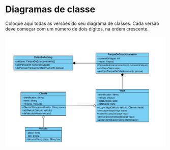# Diagramas de classe
Coloque aqui todas as versões do seu diagrama de classes. Cada versão deve começar com um número de dois dígitos, na ordem crescente.

![Verção 1](../img/diagramaDeClasses.jpeg "Verção 1")
